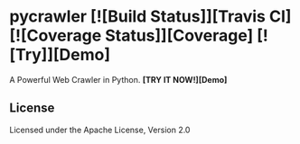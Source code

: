pycrawler [![Build Status]][Travis CI] [![Coverage Status]][Coverage] [![Try]][Demo]
========

A Powerful Web Crawler in Python. **[TRY IT NOW!][Demo]**


License
-------
Licensed under the Apache License, Version 2.0

